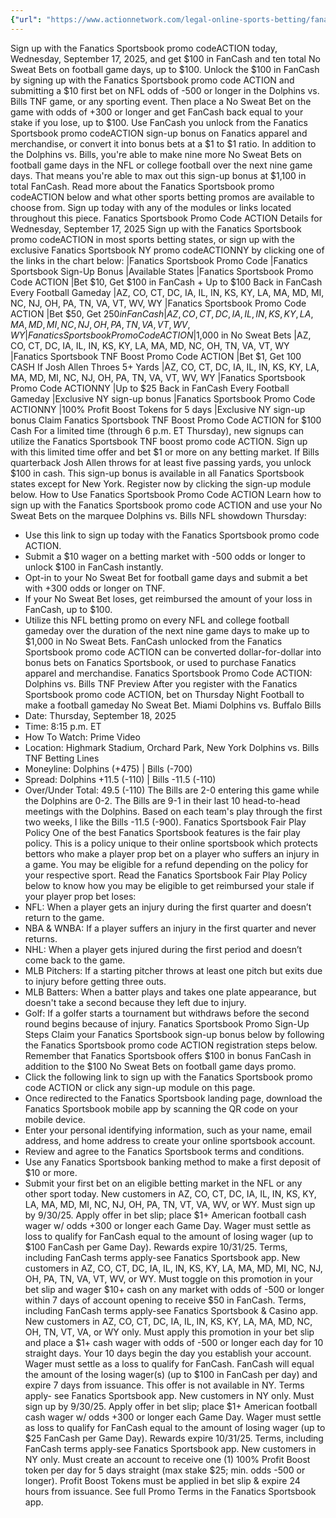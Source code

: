 ```yaml
---
{"url": "https://www.actionnetwork.com/legal-online-sports-betting/fanatics-sportsbook-promo-code-action-get-100-fancash-100-no-sweat-bet-for-dolphins-vs-bills-tnf-nine-additional-game-days", "title": "Fanatics Sportsbook Promo Code ACTION: Get $100 FanCash & $100 No Sweat Bet for Dolphins vs. Bills TNF, Nine Additional Game Days", "published": "2025-09-17T15:15:01.000Z", "source": "actionnetwork.com", "ingested": "2025-09-27"}
---
```


Sign up with the Fanatics Sportsbook promo codeACTION today, Wednesday, September 17, 2025, and get $100 in FanCash and ten total No Sweat Bets on football game days, up to $100. Unlock the $100 in FanCash by signing up with the Fanatics Sportsbook promo code ACTION and submitting a $10 first bet on NFL odds of -500 or longer in the Dolphins vs. Bills TNF game, or any sporting event. Then place a No Sweat Bet on the game with odds of +300 or longer and get FanCash back equal to your stake if you lose, up to $100.
Use FanCash you unlock from the Fanatics Sportsbook promo codeACTION sign-up bonus on Fanatics apparel and merchandise, or convert it into bonus bets at a $1 to $1 ratio. In addition to the Dolphins vs. Bills, you're able to make nine more No Sweat Bets on football game days in the NFL or college football over the next nine game days. That means you're able to max out this sign-up bonus at $1,100 in total FanCash.
Read more about the Fanatics Sportsbook promo codeACTION below and what other sports betting promos are available to choose from. Sign up today with any of the modules or links located throughout this piece.
Fanatics Sportsbook Promo Code ACTION Details for Wednesday, September 17, 2025
Sign up with the Fanatics Sportsbook promo codeACTION in most sports betting states, or sign up with the exclusive Fanatics Sportsbook NY promo codeACTIONNY by clicking one of the links in the chart below:
|Fanatics Sportsbook Promo Code
|Fanatics Sportsbook Sign-Up Bonus
|Available States
|Fanatics Sportsbook Promo Code ACTION
|Bet $10, Get $100 in FanCash + Up to $100 Back in FanCash Every Football Gameday
|AZ, CO, CT, DC, IA, IL, IN, KS, KY, LA, MA, MD, MI, NC, NJ, OH, PA, TN, VA, VT, WV, WY
|Fanatics Sportsbook Promo Code ACTION
|Bet $50, Get $250 in FanCash
|AZ, CO, CT, DC, IA, IL, IN, KS, KY, LA, MA, MD, MI, NC, NJ, OH, PA, TN, VA, VT, WV, WY
|Fanatics Sportsbook Promo Code ACTION
|$1,000 in No Sweat Bets
|AZ, CO, CT, DC, IA, IL, IN, KS, KY, LA, MA, MD, NC, OH, TN, VA, VT, WY
|Fanatics Sportsbook TNF Boost Promo Code ACTION
|Bet $1, Get 100 CASH If Josh Allen Throes 5+ Yards
|AZ, CO, CT, DC, IA, IL, IN, KS, KY, LA, MA, MD, MI, NC, NJ, OH, PA, TN, VA, VT, WV, WY
|Fanatics Sportsbook Promo Code ACTIONNY
|Up to $25 Back in FanCash Every Football Gameday
|Exclusive NY sign-up bonus
|Fanatics Sportsbook Promo Code ACTIONNY
|100% Profit Boost Tokens for 5 days
|Exclusive NY sign-up bonus
Claim Fanatics Sportsbook TNF Boost Promo Code ACTION for $100 Cash
For a limited time (through 6 p.m. ET Thursday), new signups can utilize the Fanatics Sportsbook TNF boost promo code ACTION. Sign up with this limited time offer and bet $1 or more on any betting market. If Bills quarterback Josh Allen throws for at least five passing yards, you unlock $100 in cash. This sign-up bonus is available in all Fanatics Sportsbook states except for New York. Register now by clicking the sign-up module below.
How to Use Fanatics Sportsbook Promo Code ACTION
Learn how to sign up with the Fanatics Sportsbook promo code ACTION and use your No Sweat Bets on the marquee Dolphins vs. Bills NFL showdown Thursday:
- Use this link to sign up today with the Fanatics Sportsbook promo code ACTION.
- Submit a $10 wager on a betting market with -500 odds or longer to unlock $100 in FanCash instantly.
- Opt-in to your No Sweat Bet for football game days and submit a bet with +300 odds or longer on TNF.
- If your No Sweat Bet loses, get reimbursed the amount of your loss in FanCash, up to $100.
- Utilize this NFL betting promo on every NFL and college football gameday over the duration of the next nine game days to make up to $1,000 in No Sweat Bets.
FanCash unlocked from the Fanatics Sportsbook promo code ACTION can be converted dollar-for-dollar into bonus bets on Fanatics Sportsbook, or used to purchase Fanatics apparel and merchandise.
Fanatics Sportsbook Promo Code ACTION: Dolphins vs. Bills TNF Preview
After you register with the Fanatics Sportsbook promo code ACTION, bet on Thursday Night Football to make a football gameday No Sweat Bet.
Miami Dolphins vs. Buffalo Bills
- Date: Thursday, September 18, 2025
- Time: 8:15 p.m. ET
- How To Watch: Prime Video
- Location: Highmark Stadium, Orchard Park, New York
Dolphins vs. Bills TNF Betting Lines
- Moneyline: Dolphins (+475) | Bills (-700)
- Spread: Dolphins +11.5 (-110) | Bills -11.5 (-110)
- Over/Under Total: 49.5 (-110)
The Bills are 2-0 entering this game while the Dolphins are 0-2. The Bills are 9-1 in their last 10 head-to-head meetings with the Dolphins. Based on each team's play through the first two weeks, I like the Bills -11.5 (-900).
Fanatics Sportsbook Fair Play Policy
One of the best Fanatics Sportsbook features is the fair play policy. This is a policy unique to their online sportsbook which protects bettors who make a player prop bet on a player who suffers an injury in a game. You may be eligible for a refund depending on the policy for your respective sport.
Read the Fanatics Sportsbook Fair Play Policy below to know how you may be eligible to get reimbursed your stale if your player prop bet loses:
- NFL: When a player gets an injury during the first quarter and doesn’t return to the game.
- NBA & WNBA: If a player suffers an injury in the first quarter and never returns.
- NHL: When a player gets injured during the first period and doesn’t come back to the game.
- MLB Pitchers: If a starting pitcher throws at least one pitch but exits due to injury before getting three outs.
- MLB Batters: When a batter plays and takes one plate appearance, but doesn't take a second because they left due to injury.
- Golf: If a golfer starts a tournament but withdraws before the second round begins because of injury.
Fanatics Sportsbook Promo Sign-Up Steps
Claim your Fanatics Sportsbook sign-up bonus below by following the Fanatics Sportsbook promo code ACTION registration steps below. Remember that Fanatics Sportsbook offers $100 in bonus FanCash in addition to the $100 No Sweat Bets on football game days promo.
- Click the following link to sign up with the Fanatics Sportsbook promo code ACTION or click any sign-up module on this page.
- Once redirected to the Fanatics Sportsbook landing page, download the Fanatics Sportsbook mobile app by scanning the QR code on your mobile device.
- Enter your personal identifying information, such as your name, email address, and home address to create your online sportsbook account.
- Review and agree to the Fanatics Sportsbook terms and conditions.
- Use any Fanatics Sportsbook banking method to make a first deposit of $10 or more.
- Submit your first bet on an eligible betting market in the NFL or any other sport today.
New customers in AZ, CO, CT, DC, IA, IL, IN, KS, KY, LA, MA, MD, MI, NC, NJ, OH, PA, TN, VT, VA, WV, or WY. Must sign up by 9/30/25. Apply offer in bet slip; place $1+ American football cash wager w/ odds +300 or longer each Game Day. Wager must settle as loss to qualify for FanCash equal to the amount of losing wager (up to $100 FanCash per Game Day). Rewards expire 10/31/25. Terms, including FanCash terms apply-see Fanatics Sportsbook app.
New customers in AZ, CO, CT, DC, IA, IL, IN, KS, KY, LA, MA, MD, MI, NC, NJ, OH, PA, TN, VA, VT, WV, or WY. Must toggle on this promotion in your bet slip and wager $10+ cash on any market with odds of -500 or longer within 7 days of account opening to receive $50 in FanCash. Terms, including FanCash terms apply-see Fanatics Sportsbook & Casino app.
New customers in AZ, CO, CT, DC, IA, IL, IN, KS, KY, LA, MA, MD, NC, OH, TN, VT, VA, or WY only. Must apply this promotion in your bet slip and place a $1+ cash wager with odds of -500 or longer each day for 10 straight days. Your 10 days begin the day you establish your account. Wager must settle as a loss to qualify for FanCash. FanCash will equal the amount of the losing wager(s) (up to $100 in FanCash per day) and expire 7 days from issuance. This offer is not available in NY. Terms apply- see Fanatics Sportsbook app.
New customers in NY only. Must sign up by 9/30/25. Apply offer in bet slip; place $1+ American football cash wager w/ odds +300 or longer each Game Day. Wager must settle as loss to qualify for FanCash equal to the amount of losing wager (up to $25 FanCash per Game Day). Rewards expire 10/31/25. Terms, including FanCash terms apply-see Fanatics Sportsbook app.
New customers in NY only. Must create an account to receive one (1) 100% Profit Boost token per day for 5 days straight (max stake $25; min. odds -500 or longer). Profit Boost Tokens must be applied in bet slip & expire 24 hours from issuance. See full Promo Terms in the Fanatics Sportsbook app.